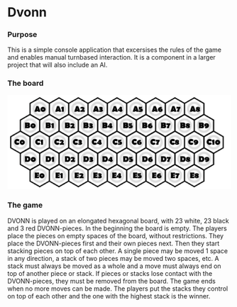 # Dvonn

### Purpose
This is a simple console application that excersises the rules of the game and enables manual turnbased interaction. It is a component in a larger project that will also include an AI.

### The board

<img src=/dvonn_board.jpg width="800">


### The game
DVONN is played on an elongated hexagonal board, with 23 white, 23 black and 3 red DVONN-pieces. In the beginning the board is empty. The players place the pieces on empty spaces of the board, without restrictions. They place the DVONN-pieces first and their own pieces next. Then they start stacking pieces on top of each other. A single piece may be moved 1 space in any direction, a stack of two pieces may be moved two spaces, etc. A stack must always be moved as a whole and a move must always end on top of another piece or stack. If pieces or stacks lose contact with the DVONN-pieces, they must be removed from the board. The game ends when no more moves can be made. The players put the stacks they control on top of each other and the one with the highest stack is the winner.

